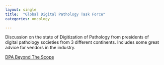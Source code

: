 ```yaml
---
layout: single
title:  "Global Digital Pathology Task Force"
categories: oncology

---
```

Discussion on the state of Digitization of Pathology from presidents of digital pathology societies from 3 different continents. Includes some great advice for vendors in the industry. 
 
[DPA Beyond The Scope](https://podcasts.apple.com/us/podcast/global-digital-pathology-task-force/id1554195143?i=1000580431687)